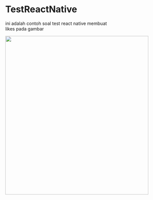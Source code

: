 # TestReactNative


ini adalah contoh soal test react native membuat  
likes pada gambar


<img src="https://user-images.githubusercontent.com/97892938/209461055-d0157aae-90c1-4d1f-a421-514e1d112e07.png" width="450" height="500"/>

